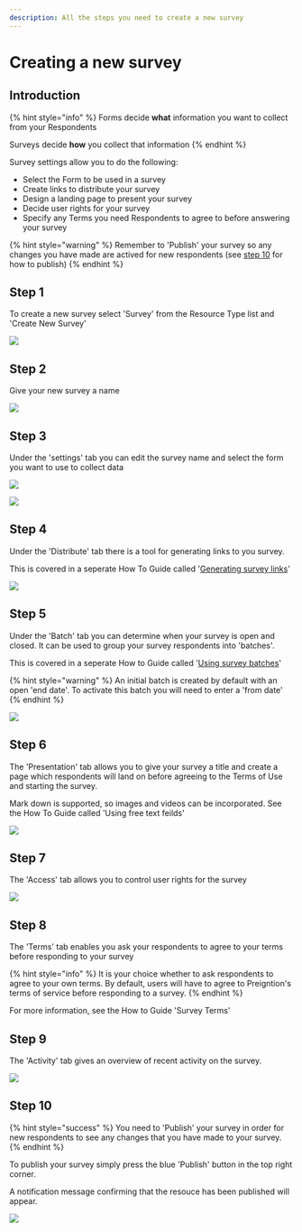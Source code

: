 ```yaml
---
description: All the steps you need to create a new survey
---
```


# Creating a new survey

## Introduction

{% hint style="info" %}
Forms decide **what** information you want to collect from your Respondents

Surveys decide **how** you collect that information
{% endhint %}

Survey settings allow you to do the following:

* Select the Form to be used in a survey
* Create links to distribute your survey
* Design a landing page to present your survey
* Decide user rights for your survey
* Specify any Terms you need Respondents to agree to before answering your survey

{% hint style="warning" %}
Remember to 'Publish' your survey so any changes you have made are actived for new respondents (see [step 10](creating-a-new-survey.md#step-10) for how to publish)&#x20;
{% endhint %}

## Step 1

To create a new survey select 'Survey' from the Resource Type list and 'Create New Survey'

![](<../../.gitbook/assets/image (300) (1) (1) (1).png>)

## Step 2

Give your new survey a name

![](<../../.gitbook/assets/image (315) (1) (1) (1) (1) (1) (1) (1) (1).png>)

## Step 3

Under the 'settings' tab you can edit the survey name and select the form you want to use to collect data

![](<../../.gitbook/assets/image (313) (1) (1) (1) (1) (1) (1) (1).png>)

![](<../../.gitbook/assets/image (309) (1) (1) (1) (1) (1) (1) (1).png>)

## Step 4

Under the 'Distribute' tab there is a tool for generating links to you survey.

This is covered in a seperate How To Guide called '[Generating survey links](generating-survey-links.md)'

![](<../../.gitbook/assets/image (299) (1) (1) (1) (1).png>)

## Step 5

Under the 'Batch' tab you can determine when your survey is open and closed.  It can be used to group your survey respondents into 'batches'.

This is covered in a seperate How to Guide called '[Using survey batches](using-survey-batches.md)'

{% hint style="warning" %}
An initial batch is created by default with an open 'end date'.  To activate this batch you will need to enter a 'from date'
{% endhint %}

![](<../../.gitbook/assets/image (312) (1) (1) (1) (1) (1) (1).png>)

## Step 6

The 'Presentation' tab allows you to give your survey a title and create a page which respondents will land on before agreeing to the Terms of Use and starting the survey.

Mark down is supported, so images and videos can be incorporated.   See the How To Guide called 'Using free text feilds'&#x20;

&#x20;

![](<../../.gitbook/assets/image (311) (1) (1) (1) (1).png>)

## Step 7

The 'Access' tab allows you to control user rights for the survey

![](<../../.gitbook/assets/image (300) (1) (1) (1) (1).png>)

## Step 8

The 'Terms' tab enables you ask your respondents to agree to your terms before responding to your survey

{% hint style="info" %}
It is your choice whether to ask respondents to agree to your own terms.  By default, users will have to agree to Preigntion's terms of service before responding to a survey.
{% endhint %}

For more information, see the How to Guide 'Survey Terms'

## Step 9

The 'Activity' tab gives an overview of recent activity on the survey.

![](<../../.gitbook/assets/image (306) (1) (1) (1) (1) (1).png>)

## Step 10

{% hint style="success" %}
You need to 'Publish' your survey in order for new respondents to see any changes that you have made to your survey.
{% endhint %}

To publish your survey simply press the blue 'Publish' button in the top right corner.

A notification message confirming that the resouce has been published will appear.

![](<../../.gitbook/assets/image (314) (1) (1) (1) (1) (1) (1).png>)
